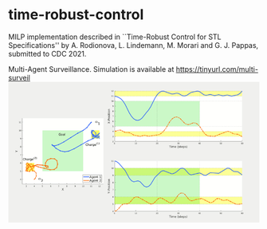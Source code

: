 # time-robust-control

MILP implementation described in ``Time-Robust Control for STL Specifications'' by A. Rodionova, L. Lindemann, M. Morari and G. J. Pappas, submitted to CDC 2021.

Multi-Agent Surveillance. Simulation is available at https://tinyurl.com/multi-surveil
![](multi-surveil.gif)
